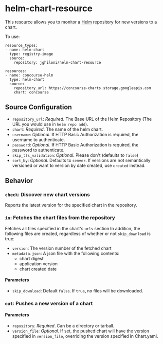 # helm-chart-resource

This resource allows you to monitor a [Helm](https://helm.sh) repository for
new versions to a chart.

To use:

```
resource_types:
- name: helm-chart
  type: registry-image
  source:
    repository: jghiloni/helm-chart-resource

resources:
- name: concourse-helm
  type: helm-chart
  source:
    repository_url: https://concourse-charts.storage.googleapis.com
    chart: concourse
```

## Source Configuration
* `repository_url`: *Required*. The Base URL of the Helm Repository (The URL you would use in `helm repo add`).
* `chart`: *Required*. The name of the helm chart.
* `username`: *Optional*. If HTTP Basic Authorization is required, the username to authenticate.
* `password`: *Optional*. If HTTP Basic Authorization is required, the password to authenticate.
* `skip_tls_validation`: *Optional*. Please don't (defaults to `false`)
* `sort_by`: *Optional*. Defaults to `semver`. If versions are not semantically versioned or want to version by date
  created, use `created` instead.

## Behavior

### `check`: Discover new chart versions
Reports the latest version for the specified chart in the repository.

### `in`: Fetches the chart files from the repository
Fetches all files specified in the chart's `urls` section In addition, the following files
are created, regardless of whether or not `skip_download` is true:
* `version`: The version number of the fetched chart
* `metadata.json`: A json file with the following contents:
  * chart digest
  * application version
  * chart created date

#### Parameters
* `skip_download`: Default `false`. If `true`, no files will be downloaded.

### `out`: Pushes a new version of a chart

#### Parameters
* `repository`: *Required*. Can be a directory or tarball.
* `version_file`: *Optional*. If set, the pushed chart will have the version specified in `version_file`,
  overriding the version specified in Chart.yaml.
